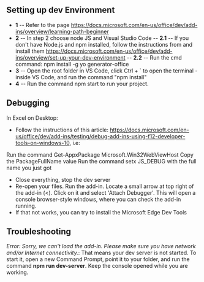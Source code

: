 ## Setting up dev Environment

- **1** -- Refer to the page https://docs.microsoft.com/en-us/office/dev/add-ins/overview/learning-path-beginner
- **2** -- In step 2 choose node JS and Visual Studio Code
-- **2.1** -- If you don't have Node.js and npm installed, follow the instructions from and install them https://docs.microsoft.com/en-us/office/dev/add-ins/overview/set-up-your-dev-environment
-- **2.2** -- Run the cmd command: npm install -g yo generator-office
- **3** -- Open the root folder in VS Code, click Ctrl + ` to open the terminal - inside VS Code, and run the command "npm install"
- **4** -- Run the command npm start to run your project.

## Debugging

In Excel on Desktop:
* Follow the instructions of this article: https://docs.microsoft.com/en-us/office/dev/add-ins/testing/debug-add-ins-using-f12-developer-tools-on-windows-10, i.e: 

Run the command Get-AppxPackage Microsoft.Win32WebViewHost
Copy the PackageFullName value
Run the command setx JS_DEBUG <PackageFullName> with the full name you just got

* Close everything, stop the dev server
* Re-open your files. Run the add-in. Locate a small arrow at top right of the add-in (<). Click on it and select 'Attach Debugger'. This will open a console browser-style windows, where you can check the add-in running.
* If that not works, you can try to install the Microsoft Edge Dev Tools

## Troubleshooting

*Error: Sorry, we can't load the add-in. Please make sure you have network and/or Internet connectivity.*: That means your dev server is not started. To start it, open a new Command Prompt, point it to your folder, and run the command **npm run dev-server**. Keep the console opened while you are working.